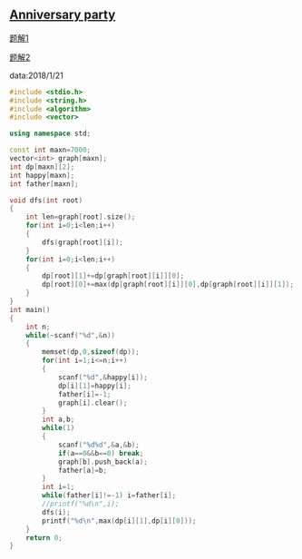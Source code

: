 ## [Anniversary party](https://cn.vjudge.net/problem/HDU-1520)  

[题解1](http://blog.csdn.net/angon823/article/details/52216086)

[题解2](https://www.cnblogs.com/kuangbin/archive/2012/08/28/2659716.html)

data:2018/1/21

```cpp
#include <stdio.h>
#include <string.h>
#include <algorithm>
#include <vector>

using namespace std;

const int maxn=7000;
vector<int> graph[maxn];
int dp[maxn][2];
int happy[maxn];
int father[maxn];

void dfs(int root)
{
    int len=graph[root].size();
    for(int i=0;i<len;i++)
    {
        dfs(graph[root][i]);
    }
    for(int i=0;i<len;i++)
    {
        dp[root][1]+=dp[graph[root][i]][0];
        dp[root][0]+=max(dp[graph[root][i]][0],dp[graph[root][i]][1]);
    }
}
int main()
{
    int n;
    while(~scanf("%d",&n))
    {
        memset(dp,0,sizeof(dp));
        for(int i=1;i<=n;i++)
        {
            scanf("%d",&happy[i]);
            dp[i][1]=happy[i];
            father[i]=-1;
            graph[i].clear();
        }
        int a,b;
        while(1)
        {
            scanf("%d%d",&a,&b);
            if(a==0&&b==0) break;
            graph[b].push_back(a);
            father[a]=b;
        }
        int i=1;
        while(father[i]!=-1) i=father[i];
        //printf("%d\n",i);
        dfs(i);
        printf("%d\n",max(dp[i][1],dp[i][0]));
    }
    return 0;
}

```

